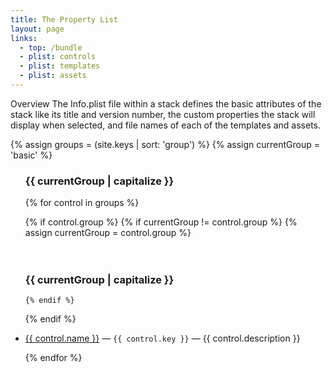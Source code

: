 ```yaml
---
title: The Property List
layout: page
links:
  - top: /bundle
  - plist: controls
  - plist: templates
  - plist: assets
---
```


Overview
The Info.plist file within a stack defines the basic attributes of the stack like its title and version number, the custom properties the stack will display when selected, and file names of each of the templates and assets.



{% assign groups = (site.keys | sort: 'group') %}
{% assign currentGroup = 'basic' %}

<ul>
<h3>{{ currentGroup | capitalize }}</h3>
{% for control in groups %}

  {% if control.group %}
    {% if currentGroup != control.group %}
      {% assign currentGroup = control.group %}
<br>      
<br>      
<h3>{{ currentGroup | capitalize }}</h3>

    {% endif %}
  {% endif %}

<li><a href='{{ control.url }}'>{{ control.name }}</a> &mdash; <code>{{ control.key }}</code> &mdash; {{ control.description }}</li>

{% endfor %}
</ul>